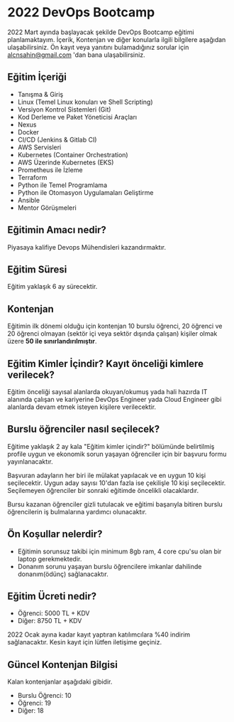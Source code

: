 # 2022 DevOps Bootcamp
2022 Mart ayında başlayacak şekilde DevOps Bootcamp eğitimi planlamaktayım. İçerik, Kontenjan ve diğer konularla ilgili bilgilere aşağıdan ulaşabilirsiniz. Ön kayıt veya yanıtını bulamadığınız sorular için alcnsahin@gmail.com 'dan bana ulaşabilirsiniz.

## Eğitim İçeriği
- Tanışma & Giriş
- Linux (Temel Linux konuları ve Shell Scripting)
- Versiyon Kontrol Sistemleri (Git)
- Kod Derleme ve Paket Yöneticisi Araçları
- Nexus
- Docker
- CI/CD (Jenkins & Gitlab CI)
- AWS Servisleri
- Kubernetes (Container Orchestration)
- AWS Üzerinde Kubernetes (EKS)
- Prometheus ile İzleme
- Terraform
- Python ile Temel Programlama
- Python ile Otomasyon Uygulamaları Geliştirme
- Ansible
- Mentor Görüşmeleri

## Eğitimin Amacı nedir?
Piyasaya kalifiye Devops Mühendisleri kazandırmaktır.

## Eğitim Süresi
Eğitim yaklaşık 6 ay sürecektir.

## Kontenjan
Eğitimin ilk dönemi olduğu için kontenjan 10 burslu öğrenci, 20 öğrenci ve 20 öğrenci olmayan 
(sektör içi veya sektör dışında çalışan) kişiler olmak üzere __50 ile sınırlandırılmıştır__.

## Eğitim Kimler İçindir? Kayıt önceliği kimlere verilecek?
Eğitim önceliği sayısal alanlarda okuyan/okumuş yada hali hazırda IT alanında çalışan ve kariyerine 
DevOps Engineer yada Cloud Engineer gibi alanlarda devam etmek isteyen kişilere verilecektir.

## Burslu öğrenciler nasıl seçilecek?
Eğitime yaklaşık 2 ay kala "Eğitim kimler içindir?" bölümünde belirtilmiş profile uygun ve ekonomik sorun yaşayan öğrenciler 
için bir başvuru formu yayınlanacaktır. 

Başvuran adayların her biri ile mülakat yapılacak ve en uygun 10 kişi seçilecektir. Uygun aday sayısı 10'dan fazla ise 
çekilişle 10 kişi seçilecektir. Seçilemeyen öğrenciler bir sonraki eğitimde öncelikli olacaklardır.

Bursu kazanan öğrenciler gizli tutulacak ve eğitimi başarıyla bitiren burslu öğrencilerin iş bulmalarına yardımcı olunacaktır.

## Ön Koşullar nelerdir?
- Eğitimin sorunsuz takibi için minimum 8gb ram, 4 core cpu'su olan bir laptop gerekmektedir. 
- Donanım sorunu yaşayan burslu öğrencilere imkanlar dahilinde donanım(ödünç) sağlanacaktır.

## Eğitim Ücreti nedir?

- Öğrenci: 5000 TL + KDV
- Diğer: 8750 TL + KDV

2022 Ocak ayına kadar kayıt yaptıran katılımcılara %40 indirim sağlanacaktır. Kesin kayıt için lütfen iletişime geçiniz.

## Güncel Kontenjan Bilgisi
Kalan kontenjanlar aşağıdaki gibidir.

- Burslu Öğrenci: 10
- Öğrenci: 19
- Diğer: 18